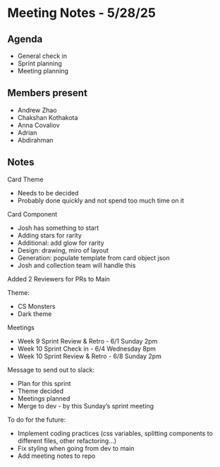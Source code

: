 # Meeting Notes \- 5/28/25

## Agenda

- General check in  
- Sprint planning  
- Meeting planning

## Members present

- Andrew Zhao  
- Chakshan Kothakota  
- Anna Covaliov  
- Adrian  
- Abdirahman

## Notes

Card Theme

- Needs to be decided  
- Probably done quickly and not spend too much time on it

Card Component

- Josh has something to start  
- Adding stars for rarity  
- Additional: add glow for rarity  
- Design: drawing, miro of layout  
- Generation: populate template from card object json  
- Josh and collection team will handle this

Added 2 Reviewers for PRs to Main

Theme:

- CS Monsters  
- Dark theme

Meetings

- Week 9 Sprint Review & Retro \- 6/1 Sunday 2pm  
- Week 10 Sprint Check in \- 6/4 Wednesday 8pm  
- Week 10 Sprint Review & Retro \- 6/8 Sunday 2pm

Message to send out to slack:

- Plan for this sprint  
- Theme decided  
- Meetings planned  
- Merge to dev \- by this Sunday’s sprint meeting

To do for the future:

- Implement coding practices (css variables, splitting components to different files, other refactoring…)  
- Fix styling when going from dev to main  
- Add meeting notes to repo